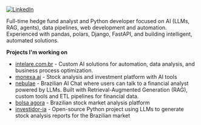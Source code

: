 ﻿[<img src="https://img.shields.io/badge/-LinkedIn-gray?style=flat&logo=linkedin" alt="LinkedIn" />](https://www.linkedin.com/in/renanmorettopereira/)

Full-time hedge fund analyst and Python developer focused on AI (LLMs, RAG, agents), data pipelines, web development and automation.
Experienced with pandas, polars, Django, FastAPI, and building intelligent, automated solutions.

**Projects I'm working on**  
- [intelare.com.br](https://www.intelare.com.br/) - Custom AI solutions for automation, data analysis, and business process optimization.
- [monexa.ai](https://www.monexa.ai/) - Stock analysis and investment platform with AI tools  
- [nebulae](https://nebulae.com.br/) - Brazilian AI Chat where users can talk to a financial analyst powered by LLMs. Built with Retrieval-Augmented Generation (RAG), custom tools and ETL pipelines for financial data.  
- [bolsa agora](https://www.bolsaagora.com.br/) - Brazilian stock market analysis platform    
- [investidor-ia](https://github.com/renanmoretto/investidor-ia) - Open-source Python project using LLMs to generate stock analysis reports for the Brazilian market
